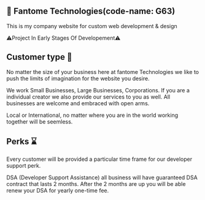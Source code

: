 ## 🌟 Fantome Technologies(code-name: G63)

This is my company website for custom web development & design

⚠️Project In Early Stages Of Developement⚠️

## Customer type 🔗

No matter the size of your business here at fantome Technologies we like to push the limits of imagination for the website you desire.

We work Small Businesses, Large Businesses, Corporations. If you are a individual creator we also provide our services to you as well. All businesses are welcome and embraced with open arms.

Local or International, no matter where you are in the world working together will be seemless.

## Perks ⌛

Every customer will be provided a particular time frame for our developer support perk. 

DSA (Developer Support Assistance) all business will have guaranteed DSA contract that lasts 2 months. After the 2 months are up you will be able renew your DSA for yearly one-time fee.
